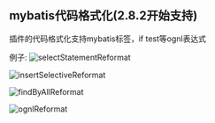 ## mybatis代码格式化(2.8.2开始支持)


插件的代码格式化支持mybatis标签，if test等ognl表达式

例子:
![selectStatementReformat](https://gejun123456.coding.net/p/MyBatisCodeHelper-Pro/d/MyBatisCodeHelper-Pro/git/raw/master/screenshots/selectStatementReformat.gif)

![insertSelectiveReformat](https://gejun123456.coding.net/p/MyBatisCodeHelper-Pro/d/MyBatisCodeHelper-Pro/git/raw/master/screenshots/insertSelectiveReformat.gif)

![findByAllReformat](https://gejun123456.coding.net/p/MyBatisCodeHelper-Pro/d/MyBatisCodeHelper-Pro/git/raw/master/screenshots/findByAllReformat.gif)

![ognlReformat](https://gejun123456.coding.net/p/MyBatisCodeHelper-Pro/d/MyBatisCodeHelper-Pro/git/raw/master/screenshots/ognlReformat.gif)
